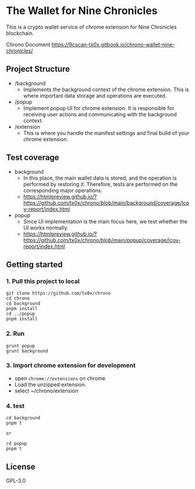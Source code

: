# The Wallet for Nine Chronicles
This is a crypto wallet service of chrome extension for Nine Chronicles blockchain.

Chrono Document
https://9cscan-tx0x.gitbook.io/chrono-wallet-nine-chronicles/

## Project Structure

- /background
  - Implements the background context of the chrome extension. This is where important data storage and operations are executed.
- /popup
  - Implement popup UI for chrome extension. It is responsible for receiving user actions and communicating with the background context.
- /extension
  - This is where you handle the manifest settings and final build of your chrome extension.

## Test coverage
- background
  - In this place, the main wallet data is stored, and the operation is performed by restoring it. Therefore, tests are performed on the corresponding major operations.
  - https://htmlpreview.github.io/?https://github.com/tx0x/chrono/blob/main/background/coverage/lcov-report/index.html
- popup
  - Since UI implementation is the main focus here, we test whether the UI works normally.
  - https://htmlpreview.github.io/?https://github.com/tx0x/chrono/blob/main/popup/coverage/lcov-report/index.html

## Getting started

### 1. Pull this project to local

```
git clone https://github.com/tx0x/chrono
cd chrono
cd background
pnpm install
cd ../popup
pnpm install
```

### 2. Run 

```
grunt popup
grunt background
```

### 3. Import chrome extension for development

- open `chrome://extensions` on chrome
- Load the unzipped extension.
- select ~/chrono/extension

### 4. test

```
cd background
pnpm t

or

cd popup
pnpm t
```

## License

GPL-3.0
